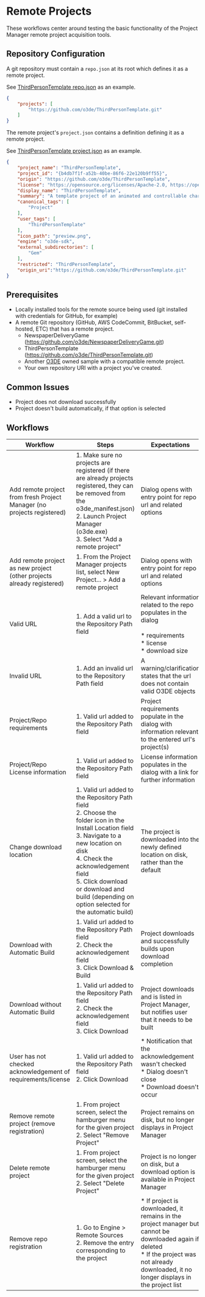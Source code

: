 # Remote Projects

These workflows center around testing the basic functionality of the Project Manager remote project acquisition tools.

## Repository Configuration

A git repository must contain a `repo.json` at its root which defines it as a remote project.

See [ThirdPersonTemplate repo.json](https://github.com/o3de/ThirdPersonTemplate/blob/main/repo.json) as an example.
```json
{
    "projects": [
        "https://github.com/o3de/ThirdPersonTemplate.git"
    ]
}
```

The remote project's `project.json` contains a definition defining it as a remote project.

See [ThirdPersonTemplate project.json](https://github.com/o3de/ThirdPersonTemplate/blob/main/project.json) as an example.
```json
{
    "project_name": "ThirdPersonTemplate",
    "project_id": "{b4db7f1f-a52b-40be-86f6-22e120b9ff55}",
    "origin": "https://github.com/o3de/ThirdPersonTemplate",
    "license": "https://opensource.org/licenses/Apache-2.0, https://opensource.org/licenses/MIT, https://creativecommons.org/licenses/by/4.0/",
    "display_name": "ThirdPersonTemplate",
    "summary": "A template project of an animated and controllable character with a 3rd Person perspective camera.",
    "canonical_tags": [
        "Project"
    ],
    "user_tags": [
        "ThirdPersonTemplate"
    ],
    "icon_path": "preview.png",
    "engine": "o3de-sdk",
    "external_subdirectories": [
        "Gem"
    ],
    "restricted": "ThirdPersonTemplate",
	"origin_uri":"https://github.com/o3de/ThirdPersonTemplate.git"
}
```

## Prerequisites

* Locally installed tools for the remote source being used (git installed with credentials for GitHub, for example)
* A remote Git repository (GitHub, AWS CodeCommit, BitBucket, self-hosted, ETC) that has a remote project.
     * NewspaperDeliveryGame (https://github.com/o3de/NewspaperDeliveryGame.git)
     * ThirdPersonTemplate (https://github.com/o3de/ThirdPersonTemplate.git)
     * Another [O3DE](https://github.com/o3de) owned sample with a compatible remote project.
     * Your own repository URI with a project you've created.

## Common Issues

*   Project does not download successfully
*   Project doesn't build automatically, if that option is selected

## Workflows

| Workflow                                                               | Steps                                                                                                                                                                                                                                                                                            | Expectations                                                                                                                                                                                          |
|------------------------------------------------------------------------|--------------------------------------------------------------------------------------------------------------------------------------------------------------------------------------------------------------------------------------------------------------------------------------------------|-------------------------------------------------------------------------------------------------------------------------------------------------------------------------------------------------------|
| Add remote project from fresh Project Manager (no projects registered) | 1.  Make sure no projects are registered (if there are already projects registered, they can be removed from the o3de\_manifest.json)<br>2.  Launch Project Manager (o3de.exe)<br>3.  Select "Add a remote project"                                                                              | Dialog opens with entry point for repo url and related options                                                                                                                                        |
| Add remote project as new project (other projects already registered)  | 1.  From the Project Manager projects list, select New Project... > Add a remote project                                                                                                                                                                                                         | Dialog opens with entry point for repo url and related options                                                                                                                                        |
| Valid URL                                                              | 1.  Add a valid url to the Repository Path field                                                                                                                                                                                                                                                 | Relevant information related to the repo populates in the dialog<br><br>*   requirements<br>*   license<br>*   download size                                                                          |
| Invalid URL                                                            | 1.  Add an invalid url to the Repository Path field                                                                                                                                                                                                                                              | A warning/clarification states that the url does not contain valid O3DE objects                                                                                                                       |
| Project/Repo requirements                                              | 1.  Valid url added to the Repository Path field                                                                                                                                                                                                                                                 | Project requirements populate in the dialog with information relevant to the entered url's project(s)                                                                                                 |
| Project/Repo License information                                       | 1.  Valid url added to the Repository Path field                                                                                                                                                                                                                                                 | License information populates in the dialog with a link for further information                                                                                                                       |
| Change download location                                               | 1.  Valid url added to the Repository Path field<br>2.  Choose the folder icon in the Install Location field<br>3.  Navigate to a new location on disk<br>4.  Check the acknowledgement field<br>5.  Click download or download and build (depending on option selected for the automatic build) | The project is downloaded into the newly defined location on disk, rather than the default                                                                                                            |
| Download with Automatic Build                                          | 1.  Valid url added to the Repository Path field<br>2.  Check the acknowledgement field<br>3.  Click Download & Build                                                                                                                                                                            | Project downloads and successfully builds upon download completion                                                                                                                                    |
| Download without Automatic Build                                       | 1.  Valid url added to the Repository Path field<br>2.  Check the acknowledgement field<br>3.  Click Download                                                                                                                                                                                    | Project downloads and is listed in Project Manager, but notifies user that it needs to be built                                                                                                       |
| User has not checked acknowledgement of requirements/license           | 1.  Valid url added to the Repository Path field<br>2.  Click Download                                                                                                                                                                                                                           | *   Notification that the acknowledgement wasn't checked<br>*   Dialog doesn't close<br>*   Download doesn't occur                                                                                    |
| Remove remote project (remove registration)                            | 1.  From project screen, select the hamburger menu for the given project<br>2.  Select "Remove Project"                                                                                                                                                                                          | Project remains on disk, but no longer displays in Project Manager                                                                                                                                    |
| Delete remote project                                                  | 1.  From project screen, select the hamburger menu for the given project<br>2.  Select "Delete Project"                                                                                                                                                                                          | Project is no longer on disk, but a download option is available in Project Manager                                                                                                                   |
| Remove repo registration                                               | 1.  Go to Engine > Remote Sources<br>2.  Remove the entry corresponding to the project                                                                                                                                                                                                           | *   If project is downloaded, it remains in the project manager but cannot be downloaded again if deleted<br>*   If the project was not already downloaded, it no longer displays in the project list |
